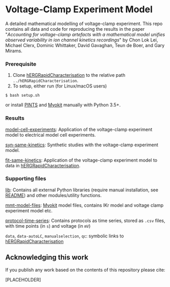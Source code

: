 # Voltage-Clamp Experiment Model

A detailed mathematical modelling of voltage-clamp experiment.
This repo contains all data and code for reproducing the results in the paper "*Accounting for voltage-clamp artefacts with a mathematical model unifies observed variability in ion channel kinetics recordings*" by Chon Lok Lei, Michael Clerx, Dominic Whittaker, David Gavaghan, Teun de Boer, and Gary Mirams.


### Prerequisite

1. Clone [hERGRapidCharacterisation](https://github.com/CardiacModelling/hERGRapidCharacterisation) to the relative path `../hERGRapidCharacterisation`.
2. To setup, either run (for Linux/macOS users)
```console
$ bash setup.sh
```
or
install [PINTS](https://github.com/pints-team/pints) and [Myokit](http://myokit.org) manually with Python 3.5+.


### Results

[model-cell-experiments](./model-cell-experiments): Application of the voltage-clamp experiment model to electrical model cell experiments.

[syn-same-kinetics](./syn-same-kinetics): Synthetic studies with the voltage-clamp experiment model.

[fit-same-kinetics](./fit-same-kinetics): Application of the voltage-clamp experiment model to data in [hERGRapidCharacterisation](https://github.com/CardiacModelling/hERGRapidCharacterisation).


### Supporting files

[lib](./lib): Contains all external Python libraries (require manual installation, see [README](./lib/README.md)) and other modules/utility functions.

[mmt-model-files](./mmt-model-files): [Myokit](http://myokit.org/) model files, contains IKr model and voltage clamp experiment model etc.

[protocol-time-series](./protocol-time-series): Contains protocols as time series, stored as `.csv` files, with time points (in `s`) and voltage (in `mV`)

`data`, `data-autoLC`, `manualselection`, `qc`: symbolic links to [hERGRapidCharacterisation](https://github.com/CardiacModelling/hERGRapidCharacterisation)


## Acknowledging this work

If you publish any work based on the contents of this repository please cite:

[PLACEHOLDER]

